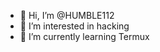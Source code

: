 - 👋 Hi, I’m @HUMBLE112
- 👀 I’m interested in hacking
- 🌱 I’m currently learning Termux
  

<!---
HUMBLE112/HUMBLE112 is a ✨ special ✨ repository because its `README.md` (this file) appears on your GitHub profile.
You can click the Preview link to take a look at your changes.
--->
